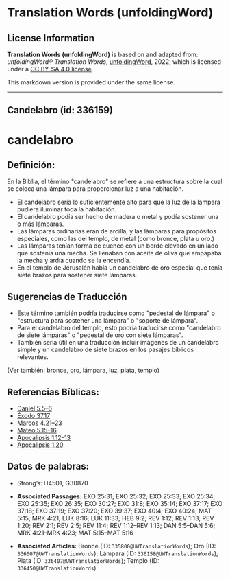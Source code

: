 # Translation Words (unfoldingWord)

## License Information

**Translation Words (unfoldingWord)** is based on and adapted from: _unfoldingWord® Translation Words_, [unfoldingWord](https://unfoldingword.org/utw), 2022, which is licensed under a [CC BY-SA 4.0 license](https://creativecommons.org/licenses/by-sa/4.0/legalcode.en).

This markdown version is provided under the same license.



--------------------------------

## Candelabro (id: 336159)

candelabro
==========

Definición:
-----------

En la Biblia, el término "candelabro" se refiere a una estructura sobre la cual se coloca una lámpara para proporcionar luz a una habitación.

* El candelabro sería lo suficientemente alto para que la luz de la lámpara pudiera iluminar toda la habitación.
* El candelabro podía ser hecho de madera o metal y podía sostener una o más lámparas.
* Las lámparas ordinarias eran de arcilla, y las lámparas para propósitos especiales, como las del templo, de metal (como bronce, plata u oro.)
* Las lámparas tenían forma de cuenco con un borde elevado en un lado que sostenía una mecha. Se llenaban con aceite de oliva que empapaba la mecha y ardía cuando se la encendía.
* En el templo de Jerusalén había un candelabro de oro especial que tenía siete brazos para sostener siete lámparas.

Sugerencias de Traducción
-------------------------

* Este término también podría traducirse como "pedestal de lámpara" o "estructura para sostener una lámpara" o "soporte de lámpara".
* Para el candelabro del templo, esto podría traducirse como "candelabro de siete lámparas" o "pedestal de oro con siete lámparas".
* También sería útil en una traducción incluir imágenes de un candelabro simple y un candelabro de siete brazos en los pasajes bíblicos relevantes.

(Ver también: bronce, oro, lámpara, luz, plata, templo)

Referencias Bíblicas:
---------------------

* [Daniel 5\.5–6](https://ref.ly/Dan5:5-Dan5:6)
* [Éxodo 37\.17](https://ref.ly/Exod37:17)
* [Marcos 4\.21–23](https://ref.ly/Mark4:21-Mark4:23)
* [Mateo 5\.15–16](https://ref.ly/Matt5:15-Matt5:16)
* [Apocalipsis 1\.12–13](https://ref.ly/Rev1:12-Rev1:13)
* [Apocalipsis 1\.20](https://ref.ly/Rev1:20)

Datos de palabras:
------------------

* Strong’s: H4501, G30870

* **Associated Passages:** EXO 25:31; EXO 25:32; EXO 25:33; EXO 25:34; EXO 25:35; EXO 26:35; EXO 30:27; EXO 31:8; EXO 35:14; EXO 37:17; EXO 37:18; EXO 37:19; EXO 37:20; EXO 39:37; EXO 40:4; EXO 40:24; MAT 5:15; MRK 4:21; LUK 8:16; LUK 11:33; HEB 9:2; REV 1:12; REV 1:13; REV 1:20; REV 2:1; REV 2:5; REV 11:4; REV 1:12–REV 1:13; DAN 5:5–DAN 5:6; MRK 4:21–MRK 4:23; MAT 5:15–MAT 5:16
* **Associated Articles:** Bronce (ID: `335800@UWTranslationWords`); Oro (ID: `336007@UWTranslationWords`); Lámpara (ID: `336158@UWTranslationWords`); Plata (ID: `336407@UWTranslationWords`); Templo (ID: `336450@UWTranslationWords`)

